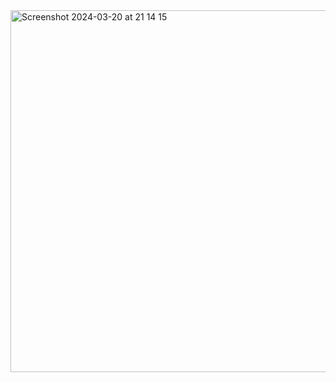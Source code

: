 <img width="579" alt="Screenshot 2024-03-20 at 21 14 15" src="https://github.com/cho0h5/pico-microphone-record/assets/42235791/5e41b855-3a1b-462f-8b81-3535714ee344">
